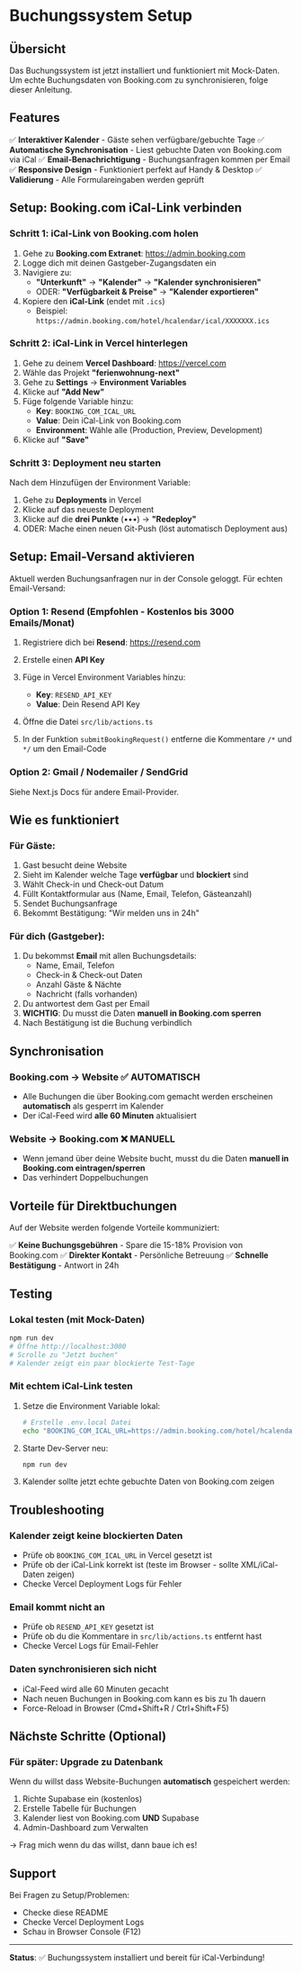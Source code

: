 # Buchungssystem Setup

## Übersicht

Das Buchungssystem ist jetzt installiert und funktioniert mit Mock-Daten. Um echte Buchungsdaten von Booking.com zu synchronisieren, folge dieser Anleitung.

## Features

✅ **Interaktiver Kalender** - Gäste sehen verfügbare/gebuchte Tage
✅ **Automatische Synchronisation** - Liest gebuchte Daten von Booking.com via iCal
✅ **Email-Benachrichtigung** - Buchungsanfragen kommen per Email
✅ **Responsive Design** - Funktioniert perfekt auf Handy & Desktop
✅ **Validierung** - Alle Formulareingaben werden geprüft

## Setup: Booking.com iCal-Link verbinden

### Schritt 1: iCal-Link von Booking.com holen

1. Gehe zu **Booking.com Extranet**: https://admin.booking.com
2. Logge dich mit deinen Gastgeber-Zugangsdaten ein
3. Navigiere zu:
   - **"Unterkunft"** → **"Kalender"** → **"Kalender synchronisieren"**
   - ODER: **"Verfügbarkeit & Preise"** → **"Kalender exportieren"**
4. Kopiere den **iCal-Link** (endet mit `.ics`)
   - Beispiel: `https://admin.booking.com/hotel/hcalendar/ical/XXXXXXX.ics`

### Schritt 2: iCal-Link in Vercel hinterlegen

1. Gehe zu deinem **Vercel Dashboard**: https://vercel.com
2. Wähle das Projekt **"ferienwohnung-next"**
3. Gehe zu **Settings** → **Environment Variables**
4. Klicke auf **"Add New"**
5. Füge folgende Variable hinzu:
   - **Key**: `BOOKING_COM_ICAL_URL`
   - **Value**: Dein iCal-Link von Booking.com
   - **Environment**: Wähle alle (Production, Preview, Development)
6. Klicke auf **"Save"**

### Schritt 3: Deployment neu starten

Nach dem Hinzufügen der Environment Variable:

1. Gehe zu **Deployments** in Vercel
2. Klicke auf das neueste Deployment
3. Klicke auf die **drei Punkte** (•••) → **"Redeploy"**
4. ODER: Mache einen neuen Git-Push (löst automatisch Deployment aus)

## Setup: Email-Versand aktivieren

Aktuell werden Buchungsanfragen nur in der Console geloggt. Für echten Email-Versand:

### Option 1: Resend (Empfohlen - Kostenlos bis 3000 Emails/Monat)

1. Registriere dich bei **Resend**: https://resend.com
2. Erstelle einen **API Key**
3. Füge in Vercel Environment Variables hinzu:
   - **Key**: `RESEND_API_KEY`
   - **Value**: Dein Resend API Key

4. Öffne die Datei `src/lib/actions.ts`
5. In der Funktion `submitBookingRequest()` entferne die Kommentare `/*` und `*/` um den Email-Code

### Option 2: Gmail / Nodemailer / SendGrid

Siehe Next.js Docs für andere Email-Provider.

## Wie es funktioniert

### Für Gäste:

1. Gast besucht deine Website
2. Sieht im Kalender welche Tage **verfügbar** und **blockiert** sind
3. Wählt Check-in und Check-out Datum
4. Füllt Kontaktformular aus (Name, Email, Telefon, Gästeanzahl)
5. Sendet Buchungsanfrage
6. Bekommt Bestätigung: "Wir melden uns in 24h"

### Für dich (Gastgeber):

1. Du bekommst **Email** mit allen Buchungsdetails:
   - Name, Email, Telefon
   - Check-in & Check-out Daten
   - Anzahl Gäste & Nächte
   - Nachricht (falls vorhanden)
2. Du antwortest dem Gast per Email
3. **WICHTIG**: Du musst die Daten **manuell in Booking.com sperren**
4. Nach Bestätigung ist die Buchung verbindlich

## Synchronisation

### Booking.com → Website ✅ AUTOMATISCH

- Alle Buchungen die über Booking.com gemacht werden erscheinen **automatisch** als gesperrt im Kalender
- Der iCal-Feed wird **alle 60 Minuten** aktualisiert

### Website → Booking.com ❌ MANUELL

- Wenn jemand über deine Website bucht, musst du die Daten **manuell in Booking.com eintragen/sperren**
- Das verhindert Doppelbuchungen

## Vorteile für Direktbuchungen

Auf der Website werden folgende Vorteile kommuniziert:

✅ **Keine Buchungsgebühren** - Spare die 15-18% Provision von Booking.com
✅ **Direkter Kontakt** - Persönliche Betreuung
✅ **Schnelle Bestätigung** - Antwort in 24h

## Testing

### Lokal testen (mit Mock-Daten)

```bash
npm run dev
# Öffne http://localhost:3000
# Scrolle zu "Jetzt buchen"
# Kalender zeigt ein paar blockierte Test-Tage
```

### Mit echtem iCal-Link testen

1. Setze die Environment Variable lokal:
   ```bash
   # Erstelle .env.local Datei
   echo "BOOKING_COM_ICAL_URL=https://admin.booking.com/hotel/hcalendar/ical/XXXXX.ics" > .env.local
   ```

2. Starte Dev-Server neu:
   ```bash
   npm run dev
   ```

3. Kalender sollte jetzt echte gebuchte Daten von Booking.com zeigen

## Troubleshooting

### Kalender zeigt keine blockierten Daten

- Prüfe ob `BOOKING_COM_ICAL_URL` in Vercel gesetzt ist
- Prüfe ob der iCal-Link korrekt ist (teste im Browser - sollte XML/iCal-Daten zeigen)
- Checke Vercel Deployment Logs für Fehler

### Email kommt nicht an

- Prüfe ob `RESEND_API_KEY` gesetzt ist
- Prüfe ob du die Kommentare in `src/lib/actions.ts` entfernt hast
- Checke Vercel Logs für Email-Fehler

### Daten synchronisieren sich nicht

- iCal-Feed wird alle 60 Minuten gecacht
- Nach neuen Buchungen in Booking.com kann es bis zu 1h dauern
- Force-Reload in Browser (Cmd+Shift+R / Ctrl+Shift+F5)

## Nächste Schritte (Optional)

### Für später: Upgrade zu Datenbank

Wenn du willst dass Website-Buchungen **automatisch** gespeichert werden:

1. Richte Supabase ein (kostenlos)
2. Erstelle Tabelle für Buchungen
3. Kalender liest von Booking.com **UND** Supabase
4. Admin-Dashboard zum Verwalten

→ Frag mich wenn du das willst, dann baue ich es!

## Support

Bei Fragen zu Setup/Problemen:
- Checke diese README
- Checke Vercel Deployment Logs
- Schau in Browser Console (F12)

---

**Status**: ✅ Buchungssystem installiert und bereit für iCal-Verbindung!
